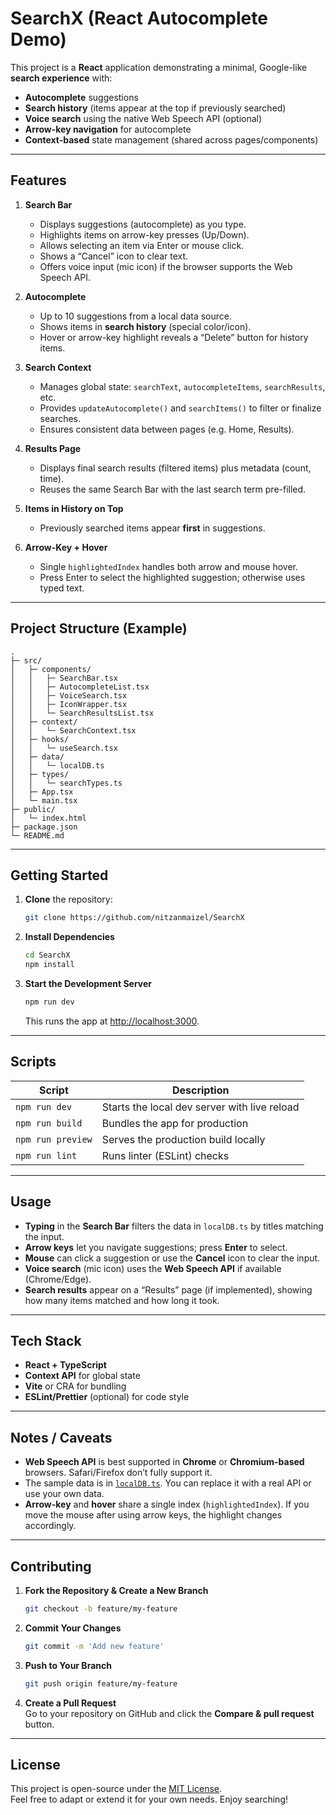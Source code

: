 # SearchX (React Autocomplete Demo)

This project is a **React** application demonstrating a minimal, Google-like **search experience** with:

- **Autocomplete** suggestions
- **Search history** (items appear at the top if previously searched)
- **Voice search** using the native Web Speech API (optional)
- **Arrow-key navigation** for autocomplete
- **Context-based** state management (shared across pages/components)

---

## Features

1. **Search Bar**

   - Displays suggestions (autocomplete) as you type.
   - Highlights items on arrow-key presses (Up/Down).
   - Allows selecting an item via Enter or mouse click.
   - Shows a “Cancel” icon to clear text.
   - Offers voice input (mic icon) if the browser supports the Web Speech API.

2. **Autocomplete**

   - Up to 10 suggestions from a local data source.
   - Shows items in **search history** (special color/icon).
   - Hover or arrow-key highlight reveals a “Delete” button for history items.

3. **Search Context**

   - Manages global state: `searchText`, `autocompleteItems`, `searchResults`, etc.
   - Provides `updateAutocomplete()` and `searchItems()` to filter or finalize searches.
   - Ensures consistent data between pages (e.g. Home, Results).

4. **Results Page**

   - Displays final search results (filtered items) plus metadata (count, time).
   - Reuses the same Search Bar with the last search term pre-filled.

5. **Items in History on Top**

   - Previously searched items appear **first** in suggestions.

6. **Arrow-Key + Hover**
   - Single `highlightedIndex` handles both arrow and mouse hover.
   - Press Enter to select the highlighted suggestion; otherwise uses typed text.

---

## Project Structure (Example)

    .
    ├─ src/
    │   ├─ components/
    │   │   ├─ SearchBar.tsx
    │   │   ├─ AutocompleteList.tsx
    │   │   ├─ VoiceSearch.tsx
    │   │   ├─ IconWrapper.tsx
    │   │   └─ SearchResultsList.tsx
    │   ├─ context/
    │   │   └─ SearchContext.tsx
    │   ├─ hooks/
    │   │   └─ useSearch.tsx
    │   ├─ data/
    │   │   └─ localDB.ts
    │   ├─ types/
    │   │   └─ searchTypes.ts
    │   ├─ App.tsx
    │   └─ main.tsx
    ├─ public/
    │   └─ index.html
    ├─ package.json
    └─ README.md

---

## Getting Started

1. **Clone** the repository:
   ```bash
   git clone https://github.com/nitzanmaizel/SearchX
   ```
2. **Install Dependencies**
   ```bash
   cd SearchX
   npm install
   ```
3. **Start the Development Server**
   ```bash
   npm run dev
   ```
   This runs the app at [http://localhost:3000](http://localhost:3000).

---

## Scripts

| Script            | Description                                  |
| ----------------- | -------------------------------------------- |
| `npm run dev`     | Starts the local dev server with live reload |
| `npm run build`   | Bundles the app for production               |
| `npm run preview` | Serves the production build locally          |
| `npm run lint`    | Runs linter (ESLint) checks                  |

---

## Usage

- **Typing** in the **Search Bar** filters the data in `localDB.ts` by titles matching the input.
- **Arrow keys** let you navigate suggestions; press **Enter** to select.
- **Mouse** can click a suggestion or use the **Cancel** icon to clear the input.
- **Voice search** (mic icon) uses the **Web Speech API** if available (Chrome/Edge).
- **Search results** appear on a “Results” page (if implemented), showing how many items matched and how long it took.

---

## Tech Stack

- **React + TypeScript**
- **Context API** for global state
- **Vite** or CRA for bundling
- **ESLint/Prettier** (optional) for code style

---

## Notes / Caveats

- **Web Speech API** is best supported in **Chrome** or **Chromium-based** browsers. Safari/Firefox don’t fully support it.
- The sample data is in [`localDB.ts`](./src/data/localDB.ts). You can replace it with a real API or use your own data.
- **Arrow-key** and **hover** share a single index (`highlightedIndex`). If you move the mouse after using arrow keys, the highlight changes accordingly.

---

## Contributing

1. **Fork the Repository & Create a New Branch**
   ```bash
   git checkout -b feature/my-feature
   ```
2. **Commit Your Changes**
   ```bash
   git commit -m 'Add new feature'
   ```
3. **Push to Your Branch**
   ```bash
   git push origin feature/my-feature
   ```
4. **Create a Pull Request**  
   Go to your repository on GitHub and click the **Compare & pull request** button.

---

## License

This project is open-source under the [MIT License](LICENSE).  
Feel free to adapt or extend it for your own needs. Enjoy searching!
